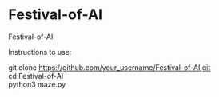 # Festival-of-AI
Festival-of-AI

Instructions to use:

git clone https://github.com/your_username/Festival-of-AI.git<br>
cd Festival-of-AI <br>
python3 maze.py
